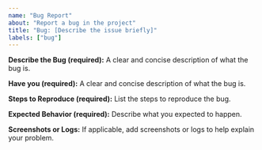 ```yaml
---
name: "Bug Report"
about: "Report a bug in the project"
title: "Bug: [Describe the issue briefly]"
labels: ["bug"]
---
```


**Describe the Bug (required):**
A clear and concise description of what the bug is.

**Have you (required):**
A clear and concise description of what the bug is.

**Steps to Reproduce (required):**
List the steps to reproduce the bug.

**Expected Behavior (required):**
Describe what you expected to happen.

**Screenshots or Logs:**
If applicable, add screenshots or logs to help explain your problem.

